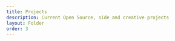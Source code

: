 ```yaml
---
title: Projects
description: Current Open Source, side and creative projects
layout: Folder
order: 3
---
```

